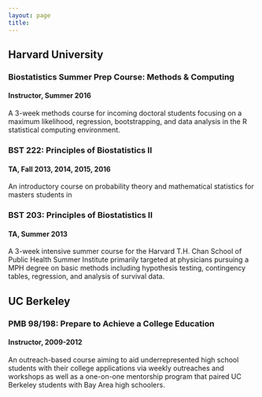 ```yaml
---
layout: page
title: 
---
```




## Harvard University ##

### Biostatistics Summer Prep Course: Methods & Computing ###
#### Instructor, Summer 2016 ####

A 3-week methods course for incoming doctoral students focusing on a maximum likelihood,
		regression, bootstrapping, and data analysis in the R statistical computing environment.

### BST 222: Principles of Biostatistics II ###
#### TA, Fall 2013, 2014, 2015, 2016 ####

An introductory course on probability theory and mathematical statistics for masters students in 
    
### BST 203: Principles of Biostatistics II ###
#### TA, Summer 2013 ####

A 3-week intensive 
		summer course for the Harvard T.H. Chan School of Public Health Summer Institute primarily targeted at
		physicians pursuing a MPH degree on basic methods including hypothesis testing, contingency tables,
		regression, and analysis of survival data. 
	
  ## UC Berkeley ##
	
 ### PMB 98/198: Prepare to Achieve a College Education ###
 #### Instructor, 2009-2012 ####
	

An outreach-based course aiming to aid underrepresented high school students with their college applications 
	via weekly outreaches and workshops as well as a one-on-one mentorship program that paired 
	UC Berkeley students with Bay Area high schoolers.
